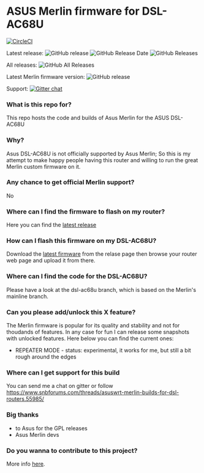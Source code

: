 # ASUS Merlin firmware for DSL-AC68U

[![CircleCI](https://circleci.com/gh/gnuton/asuswrt-merlin.ng/tree/dsl-ac68u.svg?style=svg)](https://circleci.com/gh/gnuton/asuswrt-merlin.ng/tree/dsl-ac68u)

Latest release:
![GitHub release](https://img.shields.io/github/release/gnuton/asuswrt-merlin.ng.svg) 
![GitHub Release Date](https://img.shields.io/github/release-date/gnuton/asuswrt-merlin.ng.svg)
![GitHub Releases](https://img.shields.io/github/downloads/gnuton/asuswrt-merlin.ng/latest/total.svg)

All releases:
![GitHub All Releases](https://img.shields.io/github/downloads/gnuton/asuswrt-merlin.ng/total.svg)

Latest Merlin firmware version: ![GitHub release](https://img.shields.io/github/tag/RMerl/asuswrt-merlin.ng.svg)


Support: [![Gitter chat](https://badges.gitter.im/asuswrt/merlin-dsl.png)](https://gitter.im/asuswrt/merlin-dsl "Gitter chat")



### What is this repo for?
This repo hosts the code and builds of Asus Merlin for the ASUS DSL-AC68U

### Why?
Asus DSL-AC68U is not officially supported by Asus Merlin; So this is my attempt to make happy people having this router and willing to run the great Merlin custom firmware on it.

### Any chance to get official Merlin support?
No

### Where can I find the firmware to flash on my router?
Here you can find the [latest release](https://github.com/gnuton/asuswrt-merlin.ng/releases/latest) 

### How can I flash this firmware on my DSL-AC68U?
Download the [latest firmware](https://github.com/gnuton/asuswrt-merlin.ng/releases/latest) from the relase page then browse your router web page and upload it from there.

### Where can I find the code for the DSL-AC68U?
Please have a look at the dsl-ac68u branch, which is based on the Merlin's  mainline branch.

### Can you please add/unlock this X feature?
The Merlin firmware is popular for its quality and stability and not for thoudands of features. In any case for fun I can release some snapshots with unlocked features. Here below you can find the current ones:
* REPEATER MODE - status: experimental, it works for me, but still a bit rough around the edges

### Where can I get support for this build
You can send me a chat on gitter or follow https://www.snbforums.com/threads/asuswrt-merlin-builds-for-dsl-routers.55985/

### Big thanks
- to Asus for the GPL releases
- Asus Merlin devs

### Do you wanna to contribute to this project?
More info [here](https://github.com/gnuton/asuswrt-merlin.ng/blob/master/CONTRIBUTE.md).
